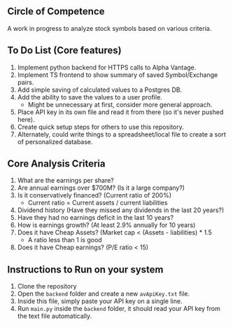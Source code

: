 ## Circle of Competence
A work in progress to analyze stock symbols based on various criteria.

## To Do List (Core features)
1. Implement python backend for HTTPS calls to Alpha Vantage.
2. Implement TS frontend to show summary of saved Symbol/Exchange pairs.
3. Add simple saving of calculated values to a Postgres DB.
4. Add the ability to save the values to a user profile.
    * Might be unnecessary at first, consider more general approach.
5. Place API key in its own file and read it from there (so it's never pushed here).
6. Create quick setup steps for others to use this repository.
7. Alternately, could write things to a spreadsheet/local file to create a sort of personalized database.

## Core Analysis Criteria
1. What are the earnings per share?
2. Are annual earnings over $700M? (Is it a large company?)
3. Is it conservatively financed? (Current ratio of 200%)
	* Current ratio = Current assets / current liabilities
4. Dividend history (Have they missed any dividends in the last 20 years?)
5. Have they had no earnings deficit in the last 10 years?
6. How is earnings growth? (At least 2.9% annually for 10 years)
7. Does it have Cheap Assets? (Market cap < (Assets - liabilities) * 1.5
	* A ratio less than 1 is good
8. Does it have Cheap earnings? (P/E ratio < 15)

## Instructions to Run on your system
1. Clone the repository
2. Open the `backend` folder and create a new `avApiKey.txt` file.
3. Inside this file, simply paste your API key on a single line.
4. Run `main.py` inside the `backend` folder, it should read your API key from the text file automatically.
